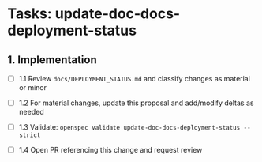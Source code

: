 # Tasks: update-doc-docs-deployment-status

## 1. Implementation

- [ ] 1.1 Review `docs/DEPLOYMENT_STATUS.md` and classify changes as material or minor

- [ ] 1.2 For material changes, update this proposal and add/modify deltas as needed

- [ ] 1.3 Validate: `openspec validate update-doc-docs-deployment-status --strict`

- [ ] 1.4 Open PR referencing this change and request review
